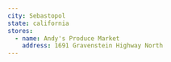 ```yaml
---
city: Sebastopol
state: california
stores:
  - name: Andy's Produce Market
    address: 1691 Gravenstein Highway North
---
```

